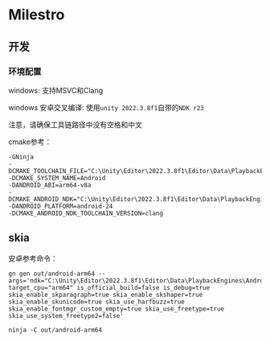 # Milestro




## 开发

### 环境配置

windows: 支持MSVC和Clang

windows 安卓交叉编译: 使用`unity 2022.3.8f1`自带的`NDK r23`

注意，请确保工具链路径中没有空格和中文

cmake参考：
```
-GNinja
-DCMAKE_TOOLCHAIN_FILE="C:\Unity\Editor\2022.3.8f1\Editor\Data\PlaybackEngines\AndroidPlayer\NDK\build\cmake\android.toolchain.cmake"
-DCMAKE_SYSTEM_NAME=Android
-DANDROID_ABI=arm64-v8a
-DCMAKE_ANDROID_NDK="C:\Unity\Editor\2022.3.8f1\Editor\Data\PlaybackEngines\AndroidPlayer\NDK"
-DANDROID_PLATFORM=android-24
-DCMAKE_ANDROID_NDK_TOOLCHAIN_VERSION=clang
```

## skia

安卓参考命令：
```
gn gen out/android-arm64 --args='ndk="C:\Unity\Editor\2022.3.8f1\Editor\Data\PlaybackEngines\AndroidPlayer\NDK" target_cpu="arm64" is_official_build=false is_debug=true skia_enable_skparagraph=true skia_enable_skshaper=true skia_enable_skunicode=true skia_use_harfbuzz=true skia_enable_fontmgr_custom_empty=true skia_use_freetype=true skia_use_system_freetype2=false'

ninja -C out/android-arm64
```
